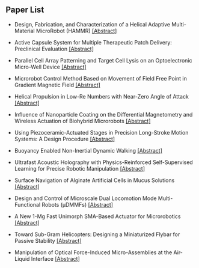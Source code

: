 ## Paper List

- Design, Fabrication, and Characterization of a Helical Adaptive Multi-Material MicroRobot (HAMMR)
[[Abstract]](https://events.infovaya.com/presentation?id=105077)

- Active Capsule System for Multiple Therapeutic Patch Delivery: Preclinical Evaluation
[[Abstract]](https://events.infovaya.com/presentation?id=105080)

- Parallel Cell Array Patterning and Target Cell Lysis on an Optoelectronic Micro-Well Device
[[Abstract]](https://events.infovaya.com/presentation?id=105083)

- Microrobot Control Method Based on Movement of Field Free Point in Gradient Magnetic Field
[[Abstract]](https://events.infovaya.com/presentation?id=105086)

- Helical Propulsion in Low-Re Numbers with Near-Zero Angle of Attack
[[Abstract]](https://events.infovaya.com/presentation?id=105089)

- Influence of Nanoparticle Coating on the Differential Magnetometry and Wireless Actuation of Biohybrid Microrobots
[[Abstract]](https://events.infovaya.com/presentation?id=105092)

- Using Piezoceramic-Actuated Stages in Precision Long-Stroke Motion Systems: A Design Procedure
[[Abstract]](https://events.infovaya.com/presentation?id=105095)

- Buoyancy Enabled Non-Inertial Dynamic Walking
[[Abstract]](https://events.infovaya.com/presentation?id=105098)

- Ultrafast Acoustic Holography with Physics-Reinforced Self-Supervised Learning for Precise Robotic Manipulation
[[Abstract]](https://events.infovaya.com/presentation?id=105101)

- Surface Navigation of Alginate Artificial Cells in Mucus Solutions
[[Abstract]](https://events.infovaya.com/presentation?id=105104)

- Design and Control of Microscale Dual Locomotion Mode Multi-Functional Robots (μDMMFs)
[[Abstract]](https://events.infovaya.com/presentation?id=105107)

- A New 1-Mg Fast Unimorph SMA-Based Actuator for Microrobotics
[[Abstract]](https://events.infovaya.com/presentation?id=105110)

- Toward Sub-Gram Helicopters: Designing a Miniaturized Flybar for Passive Stability
[[Abstract]](https://events.infovaya.com/presentation?id=105113)

- Manipulation of Optical Force-Induced Micro-Assemblies at the Air-Liquid Interface
[[Abstract]](https://events.infovaya.com/presentation?id=105116)

